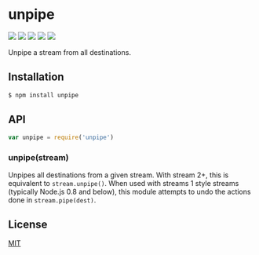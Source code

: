 # unpipe

[![](https://img.shields.io/npm/v/unpipe.svg)](https://npmjs.org/package/unpipe) [![](https://img.shields.io/npm/dm/unpipe.svg)](https://npmjs.org/package/unpipe) [![](https://img.shields.io/node/v/unpipe.svg)](http://nodejs.org/download/) [![](https://img.shields.io/travis/stream-utils/unpipe.svg)](https://travis-ci.org/stream-utils/unpipe) [![](https://img.shields.io/coveralls/stream-utils/unpipe.svg)](https://coveralls.io/r/stream-utils/unpipe?branch=master)

Unpipe a stream from all destinations.

## Installation

```bash
$ npm install unpipe
```

## API

```javascript
var unpipe = require('unpipe')
```

### unpipe\(stream\)

Unpipes all destinations from a given stream. With stream 2+, this is equivalent to `stream.unpipe()`. When used with streams 1 style streams \(typically Node.js 0.8 and below\), this module attempts to undo the actions done in `stream.pipe(dest)`.

## License

[MIT](https://github.com/ericliang12345/my-study/tree/61bcf23525950856ab2027fa9d23e30c458d927a/NodeJs_Express_hello/node_modules/express/node_modules/finalhandler/node_modules/unpipe/LICENSE/README.md)

